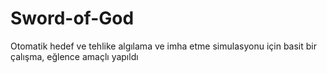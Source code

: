 # Sword-of-God
Otomatik hedef ve tehlike algılama ve imha etme simulasyonu için basit bir çalışma, eğlence amaçlı yapıldı
